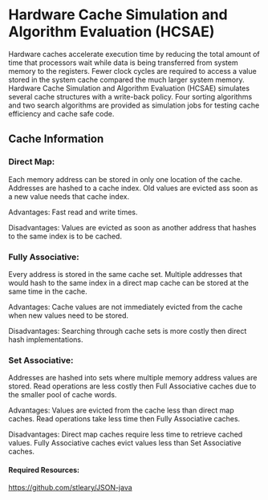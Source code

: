 # Hardware Cache Simulation and Algorithm Evaluation (HCSAE)

Hardware caches accelerate execution time by reducing the total amount of time that processors wait while data is being transferred from system memory to the registers. Fewer clock cycles are required to access a value stored in the system cache compared the much larger system memory. Hardware Cache Simulation and Algorithm Evaluation (HCSAE) simulates several cache structures with a write-back policy. Four sorting algorithms and two search algorithms are provided as simulation jobs for testing cache efficiency and cache safe code. 

## Cache Information
### Direct Map:
Each memory address can be stored in only one location of the cache. Addresses are hashed to a cache index. Old values are evicted ass soon as a new value needs that cache index. 


Advantages: Fast read and write times.


Disadvantages: Values are evicted as soon as another address that hashes to the same index is to be cached. 

### Fully Associative:
Every address is stored in the same cache set. Multiple addresses that would hash to the same index in a direct map cache can be stored at the same time in the cache. 

Advantages: Cache values are not immediately evicted from the cache when new values need to be stored. 

Disadvantages: Searching through cache sets is more costly then direct hash implementations. 

### Set Associative:
Addresses are hashed into sets where multiple memory address values are stored. Read operations are less costly then Full Associative caches due to the smaller pool of cache words. 

Advantages: Values are evicted from the cache less than direct map caches. Read operations take less time then Fully Associative caches. 

Disadvantages:  Direct map caches require less time to retrieve cached values. Fully Associative caches evict values less than Set Associative caches. 

#### Required Resources:
https://github.com/stleary/JSON-java

